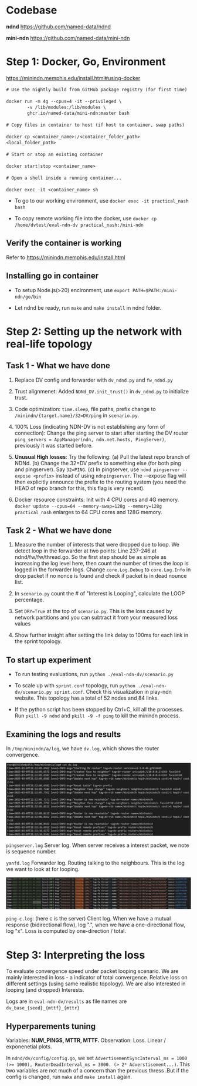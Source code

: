 # Codebase

**ndnd** https://github.com/named-data/ndnd

**mini-ndn** https://github.com/named-data/mini-ndn

# Step 1: Docker, Go, Environment

https://minindn.memphis.edu/install.html#using-docker

```
# Use the nightly build from GitHub package registry (for first time)

docker run -m 4g --cpus=4 -it --privileged \
        -v /lib/modules:/lib/modules \
        ghcr.io/named-data/mini-ndn:master bash

# Copy files in container to host (if host to container, swap paths)

docker cp <container_name>:/<container_folder_path> <local_folder_path>

# Start or stop an existing container

docker start|stop <container_name>

# Open a shell inside a running container...

docker exec -it <container_name> sh
```
-  To go to our working environment, use `docker exec -it practical_nash bash`

-  To copy remote working file into the docker, use `docker cp /home/dvtest/eval-ndn-dv practical_nash:/mini-ndn`

## Verify the container is working

Refer to https://minindn.memphis.edu/install.html

## Installing go in container

-  To setup Node.js(>20) encironment, use `export PATH=$PATH:/mini-ndn/go/bin`

-  Let ndnd be ready, run `make` and `make install` in ndnd folder.

# Step 2: Setting up the network with real-life topology

## Task 1 - What we have done

1. Replace DV config and forwarder with `dv_ndnd.py` and `fw_ndnd.py`

2. Trust alignmenet: Added `NDNd_DV.init_trust()` in `dv_ndnd.py` to initialize trust.

3. Code optimization: `time.sleep`, file paths, prefix change to `/minindn/{target.name}/32=DV/ping` in `scenario.py`.

4. 100% Loss (indicating NDN-DV is not establishing any form of connection): Change the ping server to start after starting the DV router `ping_servers = AppManager(ndn, ndn.net.hosts, PingServer)`, previously it was started before.

5. **Unusual High losses**: Try the following: (a) Pull the latest repo branch of NDNd. (b) Change the 32=DV prefix to something else (for both ping and pingserver). Say `32=PING`. (c) In pingserver, use `ndnd pingserver --expose <prefix>` instead of using `ndnpingserver`. The --expose flag will then explicitly announce the prefix to the routing system (you need the HEAD of repo branch for this, this flag is very recent).

6. Docker resource constraints: Init with 4 CPU cores and 4G memory. `docker update --cpus=64 --memory-swap=128g --memory=128g practical_nash` enlarges to 64 CPU cores and 128G memory.

## Task 2 - What we have done

1. Measure the number of interests that were dropped due to loop. We detect loop in the forwarder at two points: Line 237-246 at ndnd/fw/fw/thread.go. So the first step should be as simple as increasing the log level here, then count the number of times the loop is logged in the forwarder logs. Change `core.Log.Debug` to `core.Log.Info` in drop packet if no nonce is found and check if packet is in dead nounce list.

2. In `scenario.py` count the # of "Interest is Looping", calculate the LOOP percentage.

3. Set `DRY=True` at the top of `scenario.py`. This is the loss caused by network partitions and you can subtract it from your measured loss values

4. Show further insight after setting the link delay to 100ms for each link in the sprint topology.


## To start up experiment

-  To run testing evaluations, run `python ./eval-ndn-dv/scenario.py`

-  To scale up with `sprint.conf` topology, run `python ./eval-ndn-dv/scenario.py sprint.conf`. Check this visualization in play-ndn website. This topology has a total of 52 nodes and 84 links.

-  If the python script has been stopped by Ctrl+C, kill all the processes. Run `pkill -9 ndnd` and `pkill -9 -f ping` to kill the minindn process.

## Examining the logs and results

In `/tmp/minindn/a/log`, we have `dv.log`, which shows the router convergence.

![alt text](image-1.png)

`pingserver.log` Server log. When server receives a interest packet, we note is sequence number.

`yanfd.log` Forwarder log. Routing talking to the neighbours. This is the log we want to look at for looping.

![alt text](image-4.png)

`ping-c.log`: (here c is the server) Client log. When we have a mutual response (bidirectional flow), log ".", when we have a one-directional flow, log "x". Loss is computed by one-direction / total.

# Step 3: Interpreting the loss

To evaluate convergence speed under packet looping scenario. We are mainly interested in loss - a indicator of total convergence. Relative loss on different settings (using same realistic topology). We are also interested in looping (and dropped) Interests.

Logs are in `eval-ndn-dv/results` as file names are `dv_base_{seed}_{mttf}_{mttr}`

## Hyperparements tuning

Variables: **NUM_PINGS, MTTR, MTTF.** Observation: Loss. Linear / exponenetial plots.

In `ndnd/dv/config/config.go`, we set `AdvertisementSyncInterval_ms = 1000 (>= 1000), RouterDeadInterval_ms = 3000. (> 2* Adverstisement...)`. This two variables are not much of a concern than the previous thress .But if the config is changed, run `make` and `make install` again. 